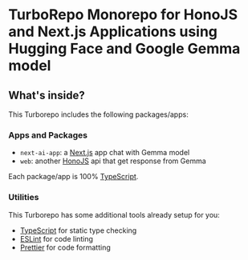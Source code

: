 # TurboRepo Monorepo for HonoJS and Next.js Applications using Hugging Face and Google Gemma model

## What's inside?

This Turborepo includes the following packages/apps:

### Apps and Packages

- `next-ai-app`: a [Next.js](https://nextjs.org/) app chat with Gemma model
- `web`: another [HonoJS](https://hono.dev//) api that get response from Gemma

Each package/app is 100% [TypeScript](https://www.typescriptlang.org/).

### Utilities

This Turborepo has some additional tools already setup for you:

- [TypeScript](https://www.typescriptlang.org/) for static type checking
- [ESLint](https://eslint.org/) for code linting
- [Prettier](https://prettier.io) for code formatting
